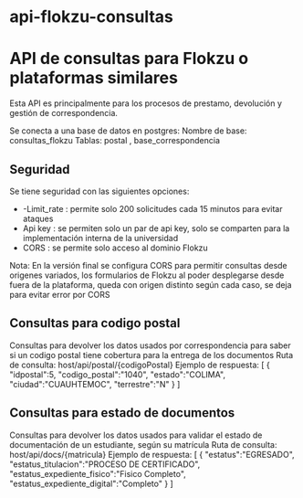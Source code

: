 # api-flokzu-consultas

<h1>API de consultas para Flokzu o plataformas similares</h1>

Esta API es principalmente para los procesos de prestamo, devolución y gestión de correspondencia.

Se conecta a una base de datos en postgres:
Nombre de base: consultas_flokzu
Tablas: postal , base_correspondencia

<h2>Seguridad</h2>
Se tiene seguridad con las siguientes opciones:
<ul>
  <li>-Limit_rate : permite solo 200 solicitudes cada 15 minutos para evitar ataques</li>
  <li>Api key : se permiten solo un par de api key, solo se comparten para la implementación interna de la universidad</li>
  <li>CORS : se permite solo acceso al dominio Flokzu</li>
</ul>
Nota: En la versión final se configura CORS para permitir consultas desde origenes variados, los formularios de Flokzu al poder desplegarse desde fuera de la plataforma, queda con origen distinto según cada caso, se deja para evitar error por CORS


<h2>Consultas para codigo postal</h2>
Consultas para devolver los datos usados por correspondencia para saber si un codigo postal tiene cobertura para la entrega de los documentos
Ruta de consulta: host/api/postal/{codigoPostal}
Ejemplo de respuesta: 
[
  {
  "idpostal":5,
  "codigo_postal":"1040",
  "estado":"COLIMA",
  "ciudad":"CUAUHTEMOC",
  "terrestre":"N"
  }
] 

<h2>Consultas para estado de documentos</h2>
Consultas para devolver los datos usados para validar el estado de documentación de un estudiante, según su matrícula
Ruta de consulta: host/api/docs/{matricula}
Ejemplo de respuesta: 
[
  {
  "estatus":"EGRESADO",
  "estatus_titulacion":"PROCESO DE CERTIFICADO",
  "estatus_expediente_fisico":"Fisico Completo",
  "estatus_expediente_digital":"Completo"
  }
] 
